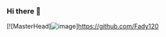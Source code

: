### Hi there 👋
[![MasterHead]![image](https://user-images.githubusercontent.com/71595290/235447146-b7e6134c-8fc4-4f95-a80e-a8496bd77a8f.png)]https://github.com/Fady120
<!--
**Fady120/Fady120** is a ✨ _special_ ✨![Uploading image.png…]() repository because its `README.md` (this file) appears on your GitHub profile.

Here are some ideas to get you started:

- 🔭 I’m currently working on ...
- 🌱 I’m currently learning ...
- 👯 I’m looking to collaborate on ...
- 🤔 I’m looking for help with ...
- 💬 Ask me about ...
- 📫 How to reach me: ...
- 😄 Pronouns: ...
- ⚡ Fun fact: ...
-->
